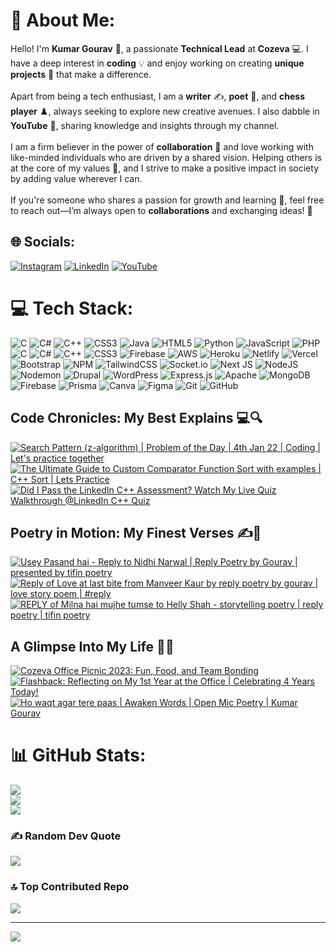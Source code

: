 # 💫 About Me:
Hello! I'm **Kumar Gourav** 👋, a passionate **Technical Lead** at **Cozeva** 💻. I have a deep interest in **coding** 💡 and enjoy working on creating **unique projects** 🔧 that make a difference. <br><br>Apart from being a tech enthusiast, I am a **writer** ✍️, **poet** 📜, and **chess player** ♟️, always seeking to explore new creative avenues. I also dabble in **YouTube** 🎥, sharing knowledge and insights through my channel.<br><br>I am a firm believer in the power of **collaboration** 🤝 and love working with like-minded individuals who are driven by a shared vision. Helping others is at the core of my values 💖, and I strive to make a positive impact in society by adding value wherever I can.<br><br>If you're someone who shares a passion for growth and learning 🌱, feel free to reach out—I’m always open to **collaborations** and exchanging ideas! 💬<br>


## 🌐 Socials:
[![Instagram](https://img.shields.io/badge/Instagram-%23E4405F.svg?logo=Instagram&logoColor=white)](https://instagram.com/kgourav1) [![LinkedIn](https://img.shields.io/badge/LinkedIn-%230077B5.svg?logo=linkedin&logoColor=white)](https://linkedin.com/in/kumar-gourav-290670132) [![YouTube](https://img.shields.io/badge/YouTube-%23FF0000.svg?logo=YouTube&logoColor=white)](https://youtube.com/@@letspracticetogether) 

# 💻 Tech Stack:
![C](https://img.shields.io/badge/c-%2300599C.svg?style=for-the-badge&logo=c&logoColor=white) ![C#](https://img.shields.io/badge/c%23-%23239120.svg?style=for-the-badge&logo=csharp&logoColor=white) ![C++](https://img.shields.io/badge/c++-%2300599C.svg?style=for-the-badge&logo=c%2B%2B&logoColor=white) ![CSS3](https://img.shields.io/badge/css3-%231572B6.svg?style=for-the-badge&logo=css3&logoColor=white) ![Java](https://img.shields.io/badge/java-%23ED8B00.svg?style=for-the-badge&logo=openjdk&logoColor=white) ![HTML5](https://img.shields.io/badge/html5-%23E34F26.svg?style=for-the-badge&logo=html5&logoColor=white) ![Python](https://img.shields.io/badge/python-3670A0?style=for-the-badge&logo=python&logoColor=ffdd54) ![JavaScript](https://img.shields.io/badge/javascript-%23323330.svg?style=for-the-badge&logo=javascript&logoColor=%23F7DF1E) ![PHP](https://img.shields.io/badge/php-%23777BB4.svg?style=for-the-badge&logo=php&logoColor=white) ![C](https://img.shields.io/badge/c-%2300599C.svg?style=for-the-badge&logo=c&logoColor=white) ![C#](https://img.shields.io/badge/c%23-%23239120.svg?style=for-the-badge&logo=csharp&logoColor=white) ![C++](https://img.shields.io/badge/c++-%2300599C.svg?style=for-the-badge&logo=c%2B%2B&logoColor=white) ![CSS3](https://img.shields.io/badge/css3-%231572B6.svg?style=for-the-badge&logo=css3&logoColor=white) ![Firebase](https://img.shields.io/badge/firebase-%23039BE5.svg?style=for-the-badge&logo=firebase) ![AWS](https://img.shields.io/badge/AWS-%23FF9900.svg?style=for-the-badge&logo=amazon-aws&logoColor=white) ![Heroku](https://img.shields.io/badge/heroku-%23430098.svg?style=for-the-badge&logo=heroku&logoColor=white) ![Netlify](https://img.shields.io/badge/netlify-%23000000.svg?style=for-the-badge&logo=netlify&logoColor=#00C7B7) ![Vercel](https://img.shields.io/badge/vercel-%23000000.svg?style=for-the-badge&logo=vercel&logoColor=white) ![Bootstrap](https://img.shields.io/badge/bootstrap-%238511FA.svg?style=for-the-badge&logo=bootstrap&logoColor=white) ![NPM](https://img.shields.io/badge/NPM-%23CB3837.svg?style=for-the-badge&logo=npm&logoColor=white) ![TailwindCSS](https://img.shields.io/badge/tailwindcss-%2338B2AC.svg?style=for-the-badge&logo=tailwind-css&logoColor=white) ![Socket.io](https://img.shields.io/badge/Socket.io-black?style=for-the-badge&logo=socket.io&badgeColor=010101) ![Next JS](https://img.shields.io/badge/Next-black?style=for-the-badge&logo=next.js&logoColor=white) ![NodeJS](https://img.shields.io/badge/node.js-6DA55F?style=for-the-badge&logo=node.js&logoColor=white) ![Nodemon](https://img.shields.io/badge/NODEMON-%23323330.svg?style=for-the-badge&logo=nodemon&logoColor=%BBDEAD) ![Drupal](https://img.shields.io/badge/drupal-%230678BE.svg?style=for-the-badge&logo=drupal&logoColor=white) ![WordPress](https://img.shields.io/badge/WordPress-%23117AC9.svg?style=for-the-badge&logo=WordPress&logoColor=white) ![Express.js](https://img.shields.io/badge/express.js-%23404d59.svg?style=for-the-badge&logo=express&logoColor=%2361DAFB) ![Apache](https://img.shields.io/badge/apache-%23D42029.svg?style=for-the-badge&logo=apache&logoColor=white) ![MongoDB](https://img.shields.io/badge/MongoDB-%234ea94b.svg?style=for-the-badge&logo=mongodb&logoColor=white) ![Firebase](https://img.shields.io/badge/firebase-a08021?style=for-the-badge&logo=firebase&logoColor=ffcd34) ![Prisma](https://img.shields.io/badge/Prisma-3982CE?style=for-the-badge&logo=Prisma&logoColor=white) ![Canva](https://img.shields.io/badge/Canva-%2300C4CC.svg?style=for-the-badge&logo=Canva&logoColor=white) ![Figma](https://img.shields.io/badge/figma-%23F24E1E.svg?style=for-the-badge&logo=figma&logoColor=white) ![Git](https://img.shields.io/badge/git-%23F05033.svg?style=for-the-badge&logo=git&logoColor=white) ![GitHub](https://img.shields.io/badge/github-%23121011.svg?style=for-the-badge&logo=github&logoColor=white)

## Code Chronicles: My Best Explains 💻🔍

<!-- prettier-ignore-start -->
<!-- BEGIN EXAMPLE-YOUTUBE-CARDS -->
<a href="https://www.youtube.com/watch?v=cx4MEJZu9kk">
  <picture>
    <source media="(prefers-color-scheme: dark)" srcset="https://ytcards.demolab.com/?id=cx4MEJZu9kk&title=Search+Pattern+%28z-algorithm%29+%7C+Problem+of+the+Day+%7C+4th+Jan+22+%7C+Coding+%7C+Let's+practice+together&lang=en&timestamp=1696868769&background_color=%230d1117&title_color=%23ffffff&stats_color=%23dedede&max_title_lines=2&width=250&border_radius=5&duration=172">
    <img src="https://ytcards.demolab.com/?id=cx4MEJZu9kk&title=Search+Pattern+%28z-algorithm%29+%7C+Problem+of+the+Day+%7C+4th+Jan+22+%7C+Coding+%7C+Let's+practice+together&lang=en&timestamp=1696868769&background_color=%23ffffff&title_color=%2324292f&stats_color=%2357606a&max_title_lines=2&width=250&border_radius=5&duration=172" alt="Search Pattern (z-algorithm) | Problem of the Day | 4th Jan 22 | Coding | Let's practice together" title="Search Pattern (z-algorithm) | Problem of the Day | 4th Jan 22 | Coding | Let's practice together">
  </picture>
</a>


<a href="https://www.youtube.com/watch?v=oZD6zrM2Xfw">
  <picture>
    <source media="(prefers-color-scheme: dark)" srcset="https://ytcards.demolab.com/?id=oZD6zrM2Xfw&title=The+Ultimate+Guide+to+Custom+Comparator+Function+Sort+with+examples+%7C+C%2B%2B+Sort+%7C+Lets+Practice&lang=en&timestamp=1696868769&background_color=%230d1117&title_color=%23ffffff&stats_color=%23dedede&max_title_lines=2&width=250&border_radius=5&duration=172">
    <img src="https://ytcards.demolab.com/?id=oZD6zrM2Xfw&title=The+Ultimate+Guide+to+Custom+Comparator+Function+Sort+with+examples+%7C+C%2B%2B+Sort+%7C+Lets+Practice&lang=en&timestamp=1696868769&background_color=%23ffffff&title_color=%2324292f&stats_color=%2357606a&max_title_lines=2&width=250&border_radius=5&duration=172" alt="The Ultimate Guide to Custom Comparator Function Sort with examples | C++ Sort | Lets Practice" title="The Ultimate Guide to Custom Comparator Function Sort with examples | C++ Sort | Lets Practice">
  </picture>
</a>


<a href="https://www.youtube.com/watch?v=PccaGVav7YY&t=2s">
  <picture>
    <source media="(prefers-color-scheme: dark)" srcset="https://ytcards.demolab.com/?id=PccaGVav7YY&t=2s&title=Did+I+Pass+the+LinkedIn+C%2B%2B+Assessment%3F+Watch+My+Live+Quiz+Walkthrough+%40LinkedIn+C%2B%2B+Quiz&lang=en&timestamp=1696868769&background_color=%230d1117&title_color=%23ffffff&stats_color=%23dedede&max_title_lines=2&width=250&border_radius=5&duration=172">
    <img src="https://ytcards.demolab.com/?id=PccaGVav7YY&t=2s&title=Did+I+Pass+the+LinkedIn+C%2B%2B+Assessment%3F+Watch+My+Live+Quiz+Walkthrough+%40LinkedIn+C%2B%2B+Quiz&lang=en&timestamp=1696868769&background_color=%23ffffff&title_color=%2324292f&stats_color=%2357606a&max_title_lines=2&width=250&border_radius=5&duration=172" alt="Did I Pass the LinkedIn C++ Assessment? Watch My Live Quiz Walkthrough @LinkedIn C++ Quiz" title="Did I Pass the LinkedIn C++ Assessment? Watch My Live Quiz Walkthrough @LinkedIn C++ Quiz">
  </picture>
</a>


<!-- END EXAMPLE-YOUTUBE-CARDS -->
<!-- prettier-ignore-end -->

## Poetry in Motion: My Finest Verses ✍️📜

<!-- prettier-ignore-start -->
<!-- BEGIN EXAMPLE-YOUTUBE-CARDS -->
<a href="https://www.youtube.com/watch?v=7Fbi0KAektg">
  <picture>
    <source media="(prefers-color-scheme: dark)" srcset="https://ytcards.demolab.com/?id=7Fbi0KAektg&title=Usey+Pasand+hai+-+Reply+to+Nidhi+Narwal+%7C+Reply+Poetry+by+Gourav+%7C+presented+by+tifin+poetry&lang=en&timestamp=1696868769&background_color=%230d1117&title_color=%23ffffff&stats_color=%23dedede&max_title_lines=2&width=250&border_radius=5&duration=172">
    <img src="https://ytcards.demolab.com/?id=7Fbi0KAektg&title=Usey+Pasand+hai+-+Reply+to+Nidhi+Narwal+%7C+Reply+Poetry+by+Gourav+%7C+presented+by+tifin+poetry&lang=en&timestamp=1696868769&background_color=%23ffffff&title_color=%2324292f&stats_color=%2357606a&max_title_lines=2&width=250&border_radius=5&duration=172" alt="Usey Pasand hai - Reply to Nidhi Narwal | Reply Poetry by Gourav | presented by tifin poetry" title="Usey Pasand hai - Reply to Nidhi Narwal | Reply Poetry by Gourav | presented by tifin poetry">
  </picture>
</a>

<a href="https://www.youtube.com/watch?v=BzSLIwZqf0E">
  <picture>
    <source media="(prefers-color-scheme: dark)" srcset="https://ytcards.demolab.com/?id=BzSLIwZqf0E&title=Reply+of+Love+at+last+bite+from+Manveer+Kaur+by+reply+poetry+by+gourav+%7C+love+story+poem+%7C+%23reply&lang=en&timestamp=1696868769&background_color=%230d1117&title_color=%23ffffff&stats_color=%23dedede&max_title_lines=2&width=250&border_radius=5&duration=172">
    <img src="https://ytcards.demolab.com/?id=BzSLIwZqf0E&title=Reply+of+Love+at+last+bite+from+Manveer+Kaur+by+reply+poetry+by+gourav+%7C+love+story+poem+%7C+%23reply&lang=en&timestamp=1696868769&background_color=%23ffffff&title_color=%2324292f&stats_color=%2357606a&max_title_lines=2&width=250&border_radius=5&duration=172" alt="Reply of Love at last bite from Manveer Kaur by reply poetry by gourav | love story poem | #reply" title="Reply of Love at last bite from Manveer Kaur by reply poetry by gourav | love story poem | #reply">
  </picture>
</a>


<a href="https://www.youtube.com/watch?v=MwREbcYn1y4&t=13s">
  <picture>
    <source media="(prefers-color-scheme: dark)" srcset="https://ytcards.demolab.com/?id=MwREbcYn1y4&t=13s&title=REPLY+of+Milna+hai+mujhe+tumse+to+Helly+Shah+-+storytelling+poetry+%7C+reply+poetry+%7C+tifin+poetry&lang=en&timestamp=1696868769&background_color=%230d1117&title_color=%23ffffff&stats_color=%23dedede&max_title_lines=2&width=250&border_radius=5&duration=172">
    <img src="https://ytcards.demolab.com/?id=MwREbcYn1y4&t=13s&title=REPLY+of+Milna+hai+mujhe+tumse+to+Helly+Shah+-+storytelling+poetry+%7C+reply+poetry+%7C+tifin+poetry&lang=en&timestamp=1696868769&background_color=%23ffffff&title_color=%2324292f&stats_color=%2357606a&max_title_lines=2&width=250&border_radius=5&duration=172" alt="REPLY of Milna hai mujhe tumse to Helly Shah - storytelling poetry | reply poetry | tifin poetry" title="REPLY of Milna hai mujhe tumse to Helly Shah - storytelling poetry | reply poetry | tifin poetry">
  </picture>
</a>

<!-- END EXAMPLE-YOUTUBE-CARDS -->
<!-- prettier-ignore-end -->

## A Glimpse Into My Life 🌱✨

<!-- prettier-ignore-start -->
<!-- BEGIN EXAMPLE-YOUTUBE-CARDS -->
<a href="https://www.youtube.com/watch?v=vHg0ktO-LIc">
  <picture>
    <source media="(prefers-color-scheme: dark)" srcset="https://ytcards.demolab.com/?id=vHg0ktO-LIc&title=Cozeva+Office+Picnic+2023%3A+Fun%2C+Food%2C+and+Team+Bonding&lang=en&timestamp=1696868769&background_color=%230d1117&title_color=%23ffffff&stats_color=%23dedede&max_title_lines=2&width=250&border_radius=5&duration=172">
    <img src="https://ytcards.demolab.com/?id=vHg0ktO-LIc&title=Cozeva+Office+Picnic+2023%3A+Fun%2C+Food%2C+and+Team+Bonding&lang=en&timestamp=1696868769&background_color=%23ffffff&title_color=%2324292f&stats_color=%2357606a&max_title_lines=2&width=250&border_radius=5&duration=172" alt="Cozeva Office Picnic 2023: Fun, Food, and Team Bonding" title="Cozeva Office Picnic 2023: Fun, Food, and Team Bonding">
  </picture>
</a>


<a href="https://www.youtube.com/watch?v=oCbUw8JTbAU">
  <picture>
    <source media="(prefers-color-scheme: dark)" srcset="https://ytcards.demolab.com/?id=oCbUw8JTbAU&title=Flashback%3A+Reflecting+on+My+1st+Year+at+the+Office+%7C+Celebrating+4+Years+Today%21&lang=en&timestamp=1696868769&background_color=%230d1117&title_color=%23ffffff&stats_color=%23dedede&max_title_lines=2&width=250&border_radius=5&duration=172">
    <img src="https://ytcards.demolab.com/?id=oCbUw8JTbAU&title=Flashback%3A+Reflecting+on+My+1st+Year+at+the+Office+%7C+Celebrating+4+Years+Today%21&lang=en&timestamp=1696868769&background_color=%23ffffff&title_color=%2324292f&stats_color=%2357606a&max_title_lines=2&width=250&border_radius=5&duration=172" alt="Flashback: Reflecting on My 1st Year at the Office | Celebrating 4 Years Today!" title="Flashback: Reflecting on My 1st Year at the Office | Celebrating 4 Years Today!">
  </picture>
</a>


<a href="https://www.youtube.com/watch?v=qsi_37ZLbbA">
  <picture>
    <source media="(prefers-color-scheme: dark)" srcset="https://ytcards.demolab.com/?id=qsi_37ZLbbA&title=Ho+waqt+agar+tere+paas+%7C+Awaken+Words+%7C+Open+Mic+Poetry+%7C+Kumar+Gourav&lang=en&timestamp=1696868769&background_color=%230d1117&title_color=%23ffffff&stats_color=%23dedede&max_title_lines=2&width=250&border_radius=5&duration=172">
    <img src="https://ytcards.demolab.com/?id=qsi_37ZLbbA&title=Ho+waqt+agar+tere+paas+%7C+Awaken+Words+%7C+Open+Mic+Poetry+%7C+Kumar+Gourav&lang=en&timestamp=1696868769&background_color=%23ffffff&title_color=%2324292f&stats_color=%2357606a&max_title_lines=2&width=250&border_radius=5&duration=172" alt="Ho waqt agar tere paas | Awaken Words | Open Mic Poetry | Kumar Gourav" title="Ho waqt agar tere paas | Awaken Words | Open Mic Poetry | Kumar Gourav">
  </picture>
</a>


<!-- END EXAMPLE-YOUTUBE-CARDS -->
<!-- prettier-ignore-end -->





# 📊 GitHub Stats:
![](https://github-readme-stats.vercel.app/api?username=kgourav1&theme=date_night&hide_border=false&include_all_commits=false&count_private=false)<br/>
![](https://github-readme-streak-stats.herokuapp.com/?user=kgourav1&theme=date_night&hide_border=false)<br/>
![](https://github-readme-stats.vercel.app/api/top-langs/?username=kgourav1&theme=date_night&hide_border=false&include_all_commits=false&count_private=false&layout=compact)

### ✍️ Random Dev Quote
![](https://quotes-github-readme.vercel.app/api?type=horizontal&theme=radical)

### 🔝 Top Contributed Repo
![](https://github-contributor-stats.vercel.app/api?username=kgourav1&limit=5&theme=dark&combine_all_yearly_contributions=true)

---
[![](https://visitcount.itsvg.in/api?id=kgourav1&icon=0&color=0)](https://visitcount.itsvg.in)

<!-- Proudly created with GPRM ( https://gprm.itsvg.in ) -->
